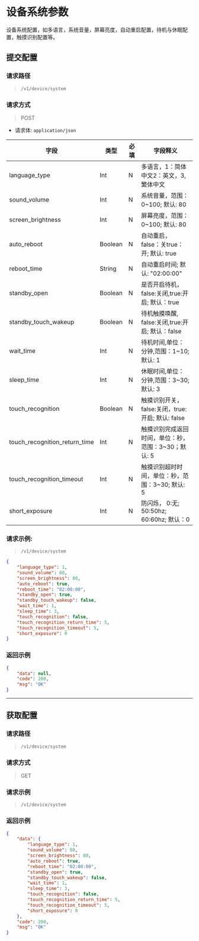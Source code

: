 # 设备系统参数
设备系统配置，如多语言，系统音量，屏幕亮度，自动重启配置，待机与休眠配置，触摸识别配置等。

## 提交配置


### 请求路径

> `​/v1​/device​/system`

### 请求方式

> POST

- 请求体: `application/json`

| 字段                          | 类型    | 必填 | 字段释义                                            |
| ----------------------------- | ------- | ---- | --------------------------------------------------- |
| language_type                 | Int     | N    | 多语言，1：简体中文2：英文，3,繁体中文              |
| sound_volume                  | Int     | N    | 系统音量，范围：0~100; 默认: 80                     |
| screen_brightness             | Int     | N    | 屏幕亮度，范围：0~100; 默认: 80                     |
| auto_reboot                   | Boolean | N    | 自动重启，false：关true：开; 默认: true             |
| reboot_time                   | String  | N    | 自动重启时间; 默认: "02:00:00"                      |
| standby_open                  | Boolean | N    | 是否开启待机，false:关闭,true:开启; 默认：true      |
| standby_touch_wakeup          | Boolean | N    | 待机触摸唤醒, false:关闭,true:开启; 默认：false     |
| wait_time                     | Int     | N    | 待机时间,单位：分钟,范围：1~10; 默认: 1             |
| sleep_time                    | Int     | N    | 休眠时间,单位：分钟,范围：3~30; 默认: 3             |
| touch_recognition             | Boolean | N    | 触摸识别开关，false:关闭，true:开启; 默认: false    |
| touch_recognition_return_time | Int     | N    | 触摸识别完成返回时间，单位：秒，范围：3~30；默认: 5 |
| touch_recognition_timeout     | Int     | N    | 触摸识别超时时间，单位：秒，范围：3~30; 默认: 5     |
| short_exposure                | Int     | N    | 防闪烁， 0:无;  50:50hz;  60:60hz; 默认：0          |

### 请求示例:

> `​/v1​/device​/system`

```json
{
    "language_type": 1,
    "sound_volume": 80,
    "screen_brightness": 80,
    "auto_reboot": true,
    "reboot_time": "02:00:00",
    "standby_open": true,
    "standby_touch_wakeup": false,
    "wait_time": 1,
    "sleep_time": 3,
    "touch_recognition": false,
    "touch_recognition_return_time": 5,
    "touch_recognition_timeout": 5,
    "short_exposure": 0
}
```
### 返回示例

```json
{
    "data": null,
    "code": 200,
    "msg": "OK"
}
```

---

## 获取配置

### 请求路径

> `​/v1​/device​/system`

### 请求方式

> GET

### 请求示例

> `​/v1​/device​/system`

### 返回示例

```json
{
    "data": {
        "language_type": 1,
        "sound_volume": 80,
        "screen_brightness": 80,
        "auto_reboot": true,
        "reboot_time": "02:00:00",
        "standby_open": true,
        "standby_touch_wakeup": false,
        "wait_time": 1,
        "sleep_time": 3,
        "touch_recognition": false,
        "touch_recognition_return_time": 5,
        "touch_recognition_timeout": 5,
        "short_exposure": 0
    },
    "code": 200,
    "msg": "OK"
}
```


